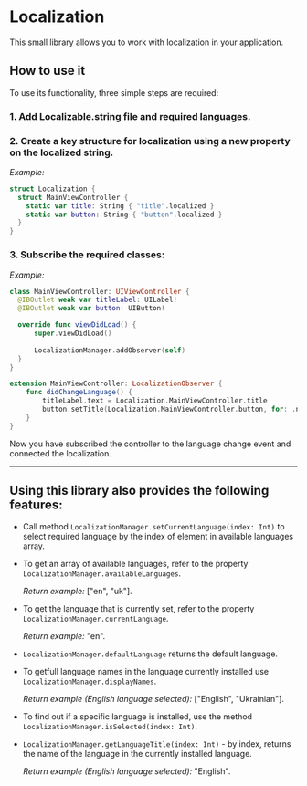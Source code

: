 # Localization

This small library allows you to work with localization in your application.

## How to use it

To use its functionality, three simple steps are required:

### **1. Add Localizable.string file and required languages.**

### **2. Create a key structure for localization using a new property on the localized string.**

*Example:*
  
```swift
struct Localization {
  struct MainViewController {
    static var title: String { "title".localized }
    static var button: String { "button".localized }
  }
}
```

### **3. Subscribe the required classes:**

*Example:*

```swift
class MainViewController: UIViewController {
  @IBOutlet weak var titleLabel: UILabel!
  @IBOutlet weak var button: UIButton!

  override func viewDidLoad() {
      super.viewDidLoad()
      
      LocalizationManager.addObserver(self) 
  }
}

extension MainViewController: LocalizationObserver {
    func didChangeLanguage() {
        titleLabel.text = Localization.MainViewController.title
        button.setTitle(Localization.MainViewController.button, for: .normal)
    }
}
```

Now you have subscribed the controller to the language change event and connected the localization.

____
## Using this library also provides the following features:
- Call method `LocalizationManager.setCurrentLanguage(index: Int)` to select required language by the index of element in available languages array.
- To get an array of available languages, refer to the property `LocalizationManager.availableLanguages`. 

    *Return example:* ["en", "uk"].
- To get the language that is currently set, refer to the property `LocalizationManager.currentLanguage`. 

    *Return example:* "en".
- `LocalizationManager.defaultLanguage` returns the default language.
- To getfull language names in the language currently installed use `LocalizationManager.displayNames`. 

    *Return example (English language selected):* ["English", "Ukrainian"].
- To find out if a specific language is installed, use the method `LocalizationManager.isSelected(index: Int)`.
- `LocalizationManager.getLanguageTitle(index: Int)` - by index, returns the name of the language in the currently installed language.

    *Return example (English language selected):* "English".

